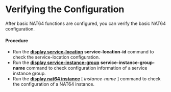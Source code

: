 Verifying the Configuration
===========================

After basic NAT64 functions are configured, you can verify the basic NAT64 configuration.

#### Procedure

* Run the [**display service-location**](cmdqueryname=display+service-location) **service-location-id** command to check the service-location configuration.
* Run the [**display service-instance-group**](cmdqueryname=display+service-instance-group) **service-instance-group-name** command to check configuration information of a service instance group.
* Run the [**display nat64 instance**](cmdqueryname=display+nat64+instance) [ *instance-name* ] command to check the configuration of a NAT64 instance.